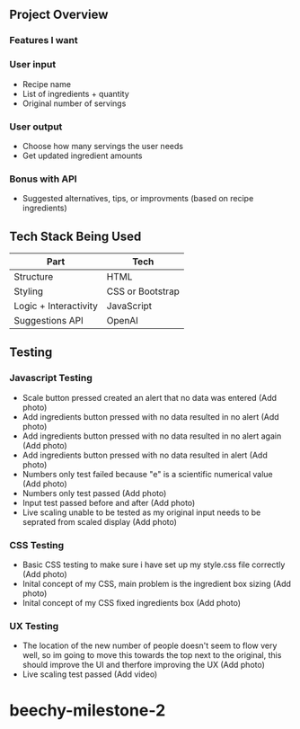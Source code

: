 ## Project Overview
  ### Features I want
  ### User input
  * Recipe name
  * List of ingredients + quantity
  * Original number of servings
  ### User output
  * Choose how many servings the user needs
  * Get updated ingredient amounts
  ### Bonus with API
  * Suggested alternatives, tips, or improvments (based on recipe ingredients)

## Tech Stack Being Used
  | Part                  | Tech                           |
| --------------------- | ------------------------------ |
| Structure             | HTML                           |
| Styling               | CSS or Bootstrap               |
| Logic + Interactivity | JavaScript                     |
| Suggestions API       | OpenAI |

## Testing
  ### Javascript Testing
  * Scale button pressed created an alert that no data was entered (Add photo)
  * Add ingredients button pressed with no data resulted in no alert (Add photo)
  * Add ingredients button pressed with no data resulted in no alert again (Add photo)
  * Add ingredients button pressed with no data resulted in alert (Add photo)
  * Numbers only test failed because "e" is a scientific numerical value (Add photo)
  * Numbers only test passed (Add photo)
  * Input test passed before and after (Add photo)
  * Live scaling unable to be tested as my original input needs to be seprated from scaled display (Add photo)
  
  ### CSS Testing
  * Basic CSS testing to make sure i have set up my style.css file correctly (Add photo)
  * Inital concept of my CSS, main problem is the ingredient box sizing (Add photo)
  * Inital concept of my CSS fixed ingredients box (Add photo)

  ### UX Testing
  * The location of the new number of people doesn't seem to flow very well, so im going to move this towards the top next to the original, this should improve the UI and therfore improving the UX (Add photo)
  * Live scaling test passed (Add video)
# beechy-milestone-2